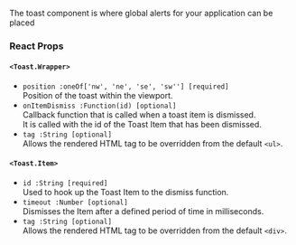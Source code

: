 The toast component is where global alerts for your application can be placed

### React Props

#### `<Toast.Wrapper>`
* `position :oneOf['nw', 'ne', 'se', 'sw''] [required]`  
Position of the toast within the viewport.
* `onItemDismiss :Function(id) [optional]`  
Callback function that is called when a toast item is dismissed.  
It is called with the id of the Toast Item that has been dismissed.
* `tag :String [optional]`  
Allows the rendered HTML tag to be overridden from the default `<ul>`.

#### `<Toast.Item>`
* `id :String [required]`  
Used to hook up the Toast Item to the dismiss function.
* `timeout :Number [optional]`  
Dismisses the Item after a defined period of time in milliseconds.
* `tag :String [optional]`  
Allows the rendered HTML tag to be overridden from the default `<div>`.
